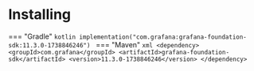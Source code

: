 # Installing

=== "Gradle"
    ```kotlin
    implementation("com.grafana:grafana-foundation-sdk:11.3.0-1738846246")
    ```
=== "Maven"
    ```xml
    <dependency>
        <groupId>com.grafana</groupId>
        <artifactId>grafana-foundation-sdk</artifactId>
        <version>11.3.0-1738846246</version>
    </dependency>
    ```
